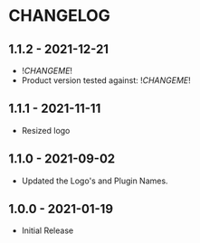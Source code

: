 # CHANGELOG

## 1.1.2 - 2021-12-21
* !*CHANGEME*!
* Product version tested against: !*CHANGEME*!

## 1.1.1 - 2021-11-11
* Resized logo

## 1.1.0 - 2021-09-02

* Updated the Logo's and Plugin Names.

## 1.0.0 - 2021-01-19

* Initial Release